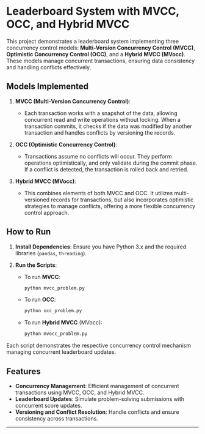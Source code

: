 # Leaderboard System with MVCC, OCC, and Hybrid MVCC

This project demonstrates a leaderboard system implementing three concurrency control models: **Multi-Version Concurrency Control (MVCC)**, **Optimistic Concurrency Control (OCC)**, and a **Hybrid MVCC (MVocc)**. These models manage concurrent transactions, ensuring data consistency and handling conflicts effectively.

## Models Implemented

1. **MVCC (Multi-Version Concurrency Control)**:
   - Each transaction works with a snapshot of the data, allowing concurrent read and write operations without locking. When a transaction commits, it checks if the data was modified by another transaction and handles conflicts by versioning the records.

2. **OCC (Optimistic Concurrency Control)**:
   - Transactions assume no conflicts will occur. They perform operations optimistically, and only validate during the commit phase. If a conflict is detected, the transaction is rolled back and retried.

3. **Hybrid MVCC (MVocc)**:
   - This combines elements of both MVCC and OCC. It utilizes multi-versioned records for transactions, but also incorporates optimistic strategies to manage conflicts, offering a more flexible concurrency control approach.

## How to Run

1. **Install Dependencies**:
   Ensure you have Python 3.x and the required libraries (`pandas`, `threading`).

2. **Run the Scripts**:
   - To run **MVCC**:
     ```bash
     python mvcc_problem.py
     ```

   - To run **OCC**:
     ```bash
     python occ_problem.py
     ```

   - To run **Hybrid MVCC** (MVocc):
     ```bash
     python mvocc_problem.py
     ```

Each script demonstrates the respective concurrency control mechanism managing concurrent leaderboard updates.

## Features

- **Concurrency Management**: Efficient management of concurrent transactions using MVCC, OCC, and Hybrid MVCC.
- **Leaderboard Updates**: Simulate problem-solving submissions with concurrent score updates.
- **Versioning and Conflict Resolution**: Handle conflicts and ensure consistency across transactions.

---
